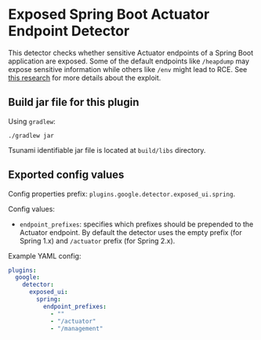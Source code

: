 # Exposed Spring Boot Actuator Endpoint Detector

This detector checks whether sensitive Actuator endpoints of a Spring Boot
application are exposed. Some of the default endpoints like `/heapdump` may
expose sensitive information while others like `/env` might lead to RCE. See
[this research](https://www.veracode.com/blog/research/exploiting-spring-boot-actuators)
for more details about the exploit.

## Build jar file for this plugin

Using `gradlew`:

```shell
./gradlew jar
```

Tsunami identifiable jar file is located at `build/libs` directory.

## Exported config values

Config properties prefix: `plugins.google.detector.exposed_ui.spring`.

Config values:

*   `endpoint_prefixes`: specifies which prefixes should be prepended to the
    Actuator endpoint. By default the detector uses the empty prefix (for Spring
    1.x) and `/actuator` prefix (for Spring 2.x).

Example YAML config:

```yaml
plugins:
  google:
    detector:
      exposed_ui:
        spring:
          endpoint_prefixes:
            - ""
            - "/actuator"
            - "/management"
```
